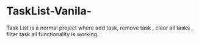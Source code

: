 # TaskList-Vanila-
Task List is a normal project where add task, remove task , clear all tasks , filter task all functionality is working. 
